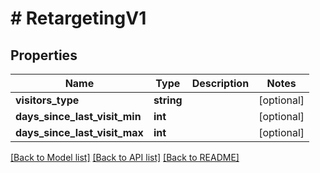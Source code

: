 # # RetargetingV1

## Properties

Name | Type | Description | Notes
------------ | ------------- | ------------- | -------------
**visitors_type** | **string** |  | [optional]
**days_since_last_visit_min** | **int** |  | [optional]
**days_since_last_visit_max** | **int** |  | [optional]

[[Back to Model list]](../../README.md#models) [[Back to API list]](../../README.md#endpoints) [[Back to README]](../../README.md)
